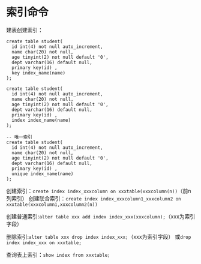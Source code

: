 # 索引命令
建表创建索引：
```
create table student(
  id int(4) not null auto_increment,
  name char(20) not null,
  age tinyint(2) not null default '0',
  dept varchar(16) default null,
  primary key(id) ,
  key index_name(name)
);

create table student(
  id int(4) not null auto_increment,
  name char(20) not null,
  age tinyint(2) not null default '0',
  dept varchar(16) default null,
  primary key(id) ,
  index index_name(name)
);

-- 唯一索引
create table student(
  id int(4) not null auto_increment,
  name char(20) not null,
  age tinyint(2) not null default '0',
  dept varchar(16) default null,
  primary key(id) ,
  unique index_name(name)
);
```
创建索引：`create index index_xxxcolumn on xxxtable(xxxcolumn(n))`（前n列索引）
创建联合索引：`create index index_xxxcolumn1_xxxcolumn2 on xxxtable(xxxcolumn1,xxxcolumn2(n))`

创建普通索引:`alter table xxx add index index_xxx(xxxcolumn);`（xxx为索引字段）

删除索引:`alter table xxx drop index index_xxx;`（xxx为索引字段）
      或`drop index index_xxx on xxxtable;`

查询表上索引：`show index from xxxtable;`
